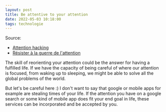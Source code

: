 ```yaml
---
layout: post
title: Be attentive to your attention
date: 2022-05-03 10:18:00
tags: technologie
---
```


Source:

- [Attention hacking](https://www.youtube.com/watch?v=zQoTgejl60s)
- [Résister à la guerre de l'attention](https://www.youtube.com/watch?v=e2_u4gUxXBU)

The skill of reorienting your attention could be the answer for having a fulfilled life. If we have the capacity of being careful of where our attention is focused, from waking up to sleeping, we might be able to solve all the global problems of the world.

But let's be careful here :) I don't want to say that google or mobile apps for example are stealing times of your life. If the attention you have on a google search or some kind of mobile app does fit your end goal in life, these services can be incorporated and be accepted by you.

